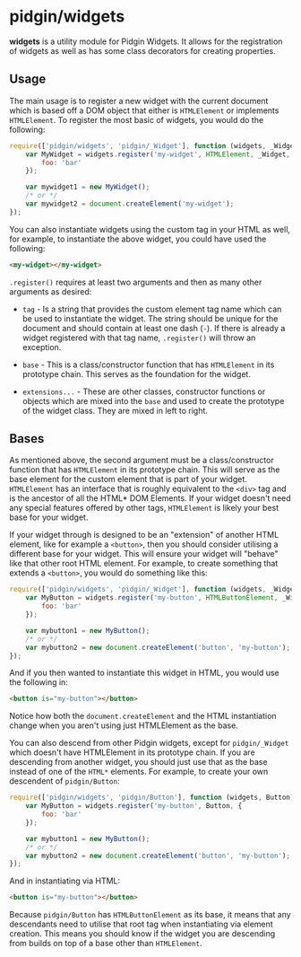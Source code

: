 # pidgin/widgets

**widgets** is a utility module for Pidgin Widgets.  It allows for the registration of widgets as well as has some
class decorators for creating properties.

## Usage

The main usage is to register a new widget with the current document which is based off a DOM object that either is
`HTMLElement` or implements `HTMLElement`.  To register the most basic of widgets, you would do the following:

```js
require(['pidgin/widgets', 'pidgin/_Widget'], function (widgets, _Widget) {
	var MyWidget = widgets.register('my-widget', HTMLElement, _Widget, {
		foo: 'bar'
	});

	var mywidget1 = new MyWidget();
	/* or */
	var mywidget2 = document.createElement('my-widget');
});
```

You can also instantiate widgets using the custom tag in your HTML as well, for example, to instantiate the above
widget, you could have used the following:

```html
<my-widget></my-widget>
```

`.register()` requires at least two arguments and then as many other arguments as desired:

* `tag` - Is a string that provides the custom element tag name which can be used to instantiate the widget.  The string
  should be unique for the document and should contain at least one dash (`-`).  If there is already a widget
  registered with that tag name, `.register()` will throw an exception.

* `base` - This is a class/constructor function that has `HTMLElement` in its prototype chain.  This serves as the
  foundation for the widget.

* `extensions...` - These are other classes, constructor functions or objects which are mixed into the `base` and used
  to create the prototype of the widget class.  They are mixed in left to right.

## Bases

As mentioned above, the second argument must be a class/constructor function that has `HTMLElement` in its prototype
chain.  This will serve as the base element for the custom element that is part of your widget.  `HTMLElement` has an
interface that is roughly equivalent to the `<div>` tag and is the ancestor of all the HTML* DOM Elements.  If your
widget doesn't need any special features offered by other tags, `HTMLElement` is likely your best base for your widget.

If your widget through is designed to be an "extension" of another HTML element, like for example a `<button>`, then you
should consider utilising a different base for your widget.  This will ensure your widget will "behave" like that other
root HTML element.  For example, to create something that extends a `<button>`, you would do something like this:

```js
require(['pidgin/widgets', 'pidgin/_Widget'], function (widgets, _Widget) {
	var MyButton = widgets.register('my-button', HTMLButtonElement, _Widget, {
		foo: 'bar'
	});

	var mybutton1 = new MyButton();
	/* or */
	var mybutton2 = new document.createElement('button', 'my-button');
});
```

And if you then wanted to instantiate this widget in HTML, you would use the following in:

```html
<button is="my-button"></button>
```

Notice how both the `document.createElement` and the HTML instantiation change when you aren't using just HTMLElement as
the base.

You can also descend from other Pidgin widgets, except for `pidgin/_Widget` which doesn't have HTMLElement in its
prototype chain.  If you are descending from another widget, you should just use that as the base instead of one of the
`HTML*` elements.  For example, to create your own descendent of `pidgin/Button`:

```js
require(['pidgin/widgets', 'pidgin/Button'], function (widgets, Button) {
	var MyButton = widgets.register('my-button', Button, {
		foo: 'bar'
	});

	var mybutton1 = new MyButton();
	/* or */
	var mybutton2 = new document.createElement('button', 'my-button');
});
```

And in instantiating via HTML:

```html
<button is="my-button"></button>
```

Because `pidgin/Button` has `HTMLButtonElement` as its base, it means that any descendants need to utilise that root
tag when instantiating via element creation.  This means you should know if the widget you are descending from builds
on top of a base other than `HTMLElement`.
